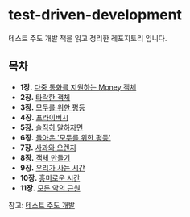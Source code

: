 # test-driven-development

테스트 주도 개발 책을 읽고 정리한 레포지토리 입니다.

## 목차

- **1장.** [다중 통화를 지원하는 Money 객체](./src/v1)
- **2장.** [타락한 객체](./src/v2)
- **3장.** [모두를 위한 평등](./src/v3)
- **4장.** [프라이버시](./src/v4)
- **5장.** [솔직히 말하자면](./src/v5)
- **6장.** [돌아온 '모두를 위한 평등'](./src/v6)
- **7장.** [사과와 오렌지](./src/v7)
- **8장.** [객체 만들기](./src/v8)
- **9장.** [우리가 사는 시간](./src/v9)
- **10장.** [흥미로운 시간](./src/v10)
- **11장.** [모든 악의 근원](./src/v11)

참고: [테스트 주도 개발](https://product.kyobobook.co.kr/detail/S000001032985)
